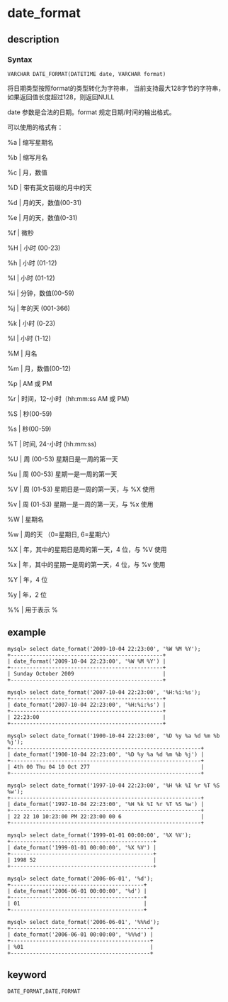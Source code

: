<!-- 
Licensed to the Apache Software Foundation (ASF) under one
or more contributor license agreements.  See the NOTICE file
distributed with this work for additional information
regarding copyright ownership.  The ASF licenses this file
to you under the Apache License, Version 2.0 (the
"License"); you may not use this file except in compliance
with the License.  You may obtain a copy of the License at

  http://www.apache.org/licenses/LICENSE-2.0

Unless required by applicable law or agreed to in writing,
software distributed under the License is distributed on an
"AS IS" BASIS, WITHOUT WARRANTIES OR CONDITIONS OF ANY
KIND, either express or implied.  See the License for the
specific language governing permissions and limitations
under the License.
-->

# date_format
## description
### Syntax

`VARCHAR DATE_FORMAT(DATETIME date, VARCHAR format)`


将日期类型按照format的类型转化为字符串，
当前支持最大128字节的字符串，如果返回值长度超过128，则返回NULL

date 参数是合法的日期。format 规定日期/时间的输出格式。

可以使用的格式有：

%a | 缩写星期名     
                              
%b | 缩写月名   
                                  
%c | 月，数值 

%D | 带有英文前缀的月中的天       
               
%d | 月的天，数值(00-31)

%e | 月的天，数值(0-31)

%f | 微秒

%H | 小时 (00-23)

%h | 小时 (01-12)

%I | 小时 (01-12)

%i | 分钟，数值(00-59)

%j | 年的天 (001-366)

%k | 小时 (0-23)

%l | 小时 (1-12)

%M | 月名

%m | 月，数值(00-12)

%p | AM 或 PM

%r | 时间，12-小时（hh:mm:ss AM 或 PM）

%S | 秒(00-59)

%s | 秒(00-59)

%T | 时间, 24-小时 (hh:mm:ss)

%U | 周 (00-53) 星期日是一周的第一天

%u | 周 (00-53) 星期一是一周的第一天

%V | 周 (01-53) 星期日是一周的第一天，与 %X 使用

%v | 周 (01-53) 星期一是一周的第一天，与 %x 使用

%W | 星期名

%w | 周的天 （0=星期日, 6=星期六）

%X | 年，其中的星期日是周的第一天，4 位，与 %V 使用

%x | 年，其中的星期一是周的第一天，4 位，与 %v 使用

%Y | 年，4 位          
                           
%y | 年，2 位

%% | 用于表示 %

## example

```
mysql> select date_format('2009-10-04 22:23:00', '%W %M %Y');
+------------------------------------------------+
| date_format('2009-10-04 22:23:00', '%W %M %Y') |
+------------------------------------------------+
| Sunday October 2009                            |
+------------------------------------------------+

mysql> select date_format('2007-10-04 22:23:00', '%H:%i:%s');
+------------------------------------------------+
| date_format('2007-10-04 22:23:00', '%H:%i:%s') |
+------------------------------------------------+
| 22:23:00                                       |
+------------------------------------------------+

mysql> select date_format('1900-10-04 22:23:00', '%D %y %a %d %m %b %j');
+------------------------------------------------------------+
| date_format('1900-10-04 22:23:00', '%D %y %a %d %m %b %j') |
+------------------------------------------------------------+
| 4th 00 Thu 04 10 Oct 277                                   |
+------------------------------------------------------------+

mysql> select date_format('1997-10-04 22:23:00', '%H %k %I %r %T %S %w');
+------------------------------------------------------------+
| date_format('1997-10-04 22:23:00', '%H %k %I %r %T %S %w') |
+------------------------------------------------------------+
| 22 22 10 10:23:00 PM 22:23:00 00 6                         |
+------------------------------------------------------------+

mysql> select date_format('1999-01-01 00:00:00', '%X %V'); 
+---------------------------------------------+
| date_format('1999-01-01 00:00:00', '%X %V') |
+---------------------------------------------+
| 1998 52                                     |
+---------------------------------------------+

mysql> select date_format('2006-06-01', '%d');
+------------------------------------------+
| date_format('2006-06-01 00:00:00', '%d') |
+------------------------------------------+
| 01                                       |
+------------------------------------------+

mysql> select date_format('2006-06-01', '%%%d');
+--------------------------------------------+
| date_format('2006-06-01 00:00:00', '%%%d') |
+--------------------------------------------+
| %01                                        |
+--------------------------------------------+
```

## keyword

    DATE_FORMAT,DATE,FORMAT
